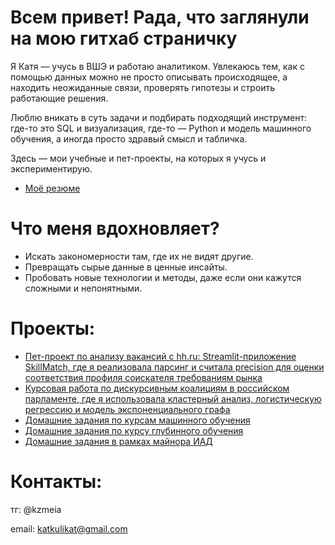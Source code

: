 # Всем привет! Рада, что заглянули на мою гитхаб страничку

Я Катя — учусь в ВШЭ и работаю аналитиком. Увлекаюсь тем, как с помощью данных можно не просто описывать происходящее, а находить неожиданные связи, проверять гипотезы и строить работающие решения.

Люблю вникать в суть задачи и подбирать подходящий инструмент: где-то это SQL и визуализация, где-то — Python и модель машинного обучения, а иногда просто здравый смысл и табличка.

Здесь — мои учебные и пет-проекты, на которых я учусь и экспериментирую.

- [Моё резюме](CV_new.pdf)
  
# Что меня вдохновляет?

- Искать закономерности там, где их не видят другие.
- Превращать сырые данные в ценные инсайты.
- Пробовать новые технологии и методы, даже если они кажутся сложными и непонятными.

# Проекты:
- [Пет-проект по анализу вакансий с hh.ru: Streamlit-приложение SkillMatch, где я реализовала парсинг и считала precision для оценки соответствия профиля соискателя требованиям рынка](https://github.com/EkaterinaKulik/SkillMatch)
- [Курсовая работа по дискурсивным коалициям в российском парламенте, где я использовала кластерный анализ, логистическую регрессию и модель экспоненциального графа](https://github.com/EkaterinaKulik/Termwork)
- [Домашние задания по курсам машинного обучения](https://github.com/EkaterinaKulik/ML_homework)
- [Домашние задания по курсу глубинного обучения](https://github.com/EkaterinaKulik/DL_homework)
- [Домашние задания в рамках майнора ИАД](https://github.com/EkaterinaKulik/IAD_hw)


# Контакты:
тг: @kzmeia

email: katkulikat@gmail.com


